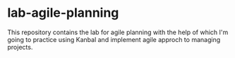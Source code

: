 # lab-agile-planning
This repository contains the lab for agile planning with the help of which I'm going to practice using Kanbal and implement agile approch to managing projects.
